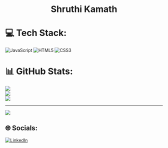 <h1 align="center">Shruthi Kamath</h1>

# 💻 Tech Stack:
![JavaScript](https://img.shields.io/badge/javascript-%23323330.svg?style=for-the-badge&logo=javascript&logoColor=%23F7DF1E) ![HTML5](https://img.shields.io/badge/html5-%23E34F26.svg?style=for-the-badge&logo=html5&logoColor=white) ![CSS3](https://img.shields.io/badge/css3-%231572B6.svg?style=for-the-badge&logo=css3&logoColor=white)

# 📊 GitHub Stats:
![](https://github-readme-stats.vercel.app/api?username=shruthi-kamath&theme=dark&hide_border=false&include_all_commits=false&count_private=false)<br/>
![](https://github-readme-streak-stats.herokuapp.com/?user=shruthi-kamath&theme=dark&hide_border=false)<br/>
![](https://github-readme-stats.vercel.app/api/top-langs/?username=shruthi-kamath&theme=dark&hide_border=false&include_all_commits=false&count_private=false&layout=compact)

---
[![](https://visitcount.itsvg.in/api?id=shruthi-kamath&icon=0&color=0)](https://visitcount.itsvg.in)
## 🌐 Socials:
[![LinkedIn](https://img.shields.io/badge/LinkedIn-%230077B5.svg?logo=linkedin&logoColor=white)]([www.linkedin.com/in/shruthi-kamath-69b159258](https://www.linkedin.com/in/shruthi-kamath-69b159258/)) 

<!-- Proudly created with GPRM ( https://gprm.itsvg.in ) -->

